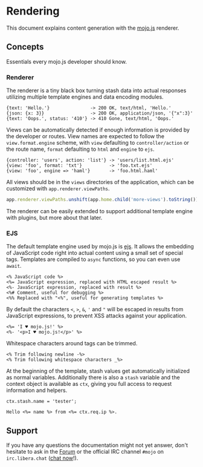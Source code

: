 # Rendering

This document explains content generation with the [mojo.js](https://mojojs.org) renderer.

## Concepts

Essentials every mojo.js developer should know.

### Renderer

The renderer is a tiny black box turning stash data into actual responses utilizing multiple template engines and data
encoding modules.

```
{text: 'Hello.'}               -> 200 OK, text/html, 'Hello.'
{json: {x: 3}}                 -> 200 OK, application/json, '{"x":3}'
{text: 'Oops.', status: '410'} -> 410 Gone, text/html, 'Oops.'
```

Views can be automatically detected if enough information is provided by the developer or routes. View names are
expected to follow the `view.format.engine` scheme, with `view` defaulting to `controller/action` or the route name,
`format` defaulting to `html` and `engine` to `ejs`.

```
{controller: 'users', action: 'list'} -> 'users/list.html.ejs'
{view: 'foo', format: 'txt'}          -> 'foo.txt.ejs'
{view: 'foo', engine => 'haml'}       -> 'foo.html.haml'
```

All views should be in the `views` directories of the application, which can be customized with
`app.renderer.viewPaths`.

```js
app.renderer.viewPaths.unshift(app.home.child('more-views').toString());
```

The renderer can be easily extended to support additional template engine with plugins, but more about that later.

### EJS

The default template engine used by mojo.js is [ejs](https://www.npmjs.com/package/ejs). It allows the embedding of
JavaScript code right into actual content using a small set of special tags. Templates are compiled to `async`
functions, so you can even use `await`.

```
<% JavaScript code %>
<%= JavaScript expression, replaced with HTML escaped result %>
<%- JavaScript expression, replaced with result %>
<%# Comment, useful for debugging %>
<%% Replaced with "<%", useful for generating templates %>
```

By default the characters `<`, `>`, `&`, `'` and `"` will be escaped in results from JavaScript expressions, to prevent
XSS attacks against your application.

```
<%= 'I ♥ mojo.js!' %>
<%- '<p>I ♥ mojo.js!</p>' %>
```

Whitespace characters around tags can be trimmed.

```
<% Trim following newline -%>
<% Trim following whitespace characters _%>
```

At the beginning of the template, stash values get automatically initialized as normal variables. Additionally there is
also a `stash` variable and the context object is available as `ctx`, giving you full access to request information and
helpers.

```
ctx.stash.name = 'tester';

Hello <%= name %> from <%= ctx.req.ip %>.
```

## Support

If you have any questions the documentation might not yet answer, don't hesitate to ask in the
[Forum](https://github.com/mojolicious/mojo.js/discussions) or the official IRC channel `#mojo` on `irc.libera.chat`
([chat now](https://web.libera.chat/#mojo)!).
